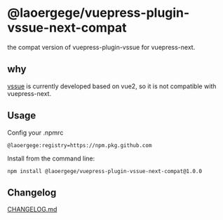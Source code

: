 # @laoergege/vuepress-plugin-vssue-next-compat

the compat version of vuepress-plugin-vssue for vuepress-next.

## why

[vssue](https://vssue.js.org/) is currently developed based on vue2, so it is not compatible with vuepress-next.

## Usage

Config your .npmrc

```
@laoergege:registry=https://npm.pkg.github.com
```

Install from the command line:

```
npm install @laoergege/vuepress-plugin-vssue-next-compat@1.0.0
```

## Changelog

[CHANGELOG.md](./CHANGELOG.md)